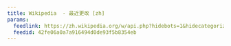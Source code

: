 ```yaml
---
title: Wikipedia  - 最近更改 [zh]
params:
  feedlink: https://zh.wikipedia.org/w/api.php?hidebots=1&hidecategorization=1&hideWikibase=1&urlversion=1&days=1&limit=50&action=feedrecentchanges&feedformat=atom
  feedid: 42fe06a0a7a916494d0de93f5b8354eb
---
```

